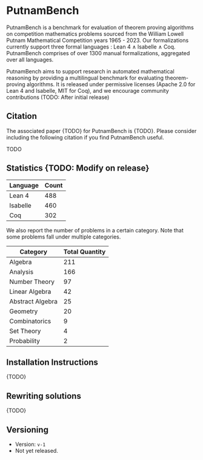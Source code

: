 # PutnamBench

PutnamBench is a benchmark for evaluation of theorem proving algorithms on competition mathematics problems sourced from the William Lowell Putnam Mathematical Competition years 1965 - 2023. Our formalizations currently support three formal languages : Lean 4 $\land$ Isabelle $\land$ Coq. PutnamBench comprises of over 1300 manual formalizations, aggregated over all languages.

PutnamBench aims to support research in automated mathematical reasoning by providing a multilingual benchmark for evaluating theorem-proving algorithms. It is released under permissive licenses (Apache 2.0 for Lean 4 and Isabelle, MIT for Coq), and we encourage community contributions (TODO: After initial release)

## Citation
The associated paper {TODO} for PutnamBench is {TODO}. Please consider including the following citation if you find PutnamBench useful.

TODO

## Statistics {TODO: Modify on release}

| Language      | Count          |
| ------------- | -------------- |
| Lean 4        | 488            |
| Isabelle      | 460            |
| Coq           | 302            |

We also report the number of problems in a certain category. Note that some problems fall under multiple categories.

| Category         | Total Quantity | 
| ---------------- | -------------- | 
| Algebra          | 211            | 
| Analysis         | 166            |
| Number Theory    | 97             | 
| Linear Algebra   | 42             | 
| Abstract Algebra | 25             | 
| Geometry         | 20             | 
| Combinatorics    | 9              | 
| Set Theory       | 4              | 
| Probability      | 2              | 

## Installation Instructions
{TODO}

## Rewriting solutions
{TODO}

## Versioning
- Version: `v-1`
- Not yet released.
